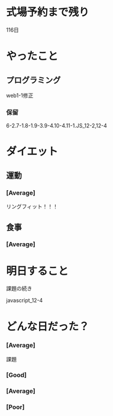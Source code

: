 # 式場予約まで残り

116日

# やったこと

## プログラミング

web1-1修正

### 保留
6-2.7-1.8-1.9-3.9-4.10-4.11-1.JS_12-2,12-4

# ダイエット

## 運動 

### [Average]

リングフィット！！！

## 食事

### [Average]

# 明日すること

課題の続き

javascript_12-4

# どんな日だった？

### [Average]

課題

### [Good]
### [Average]
### [Poor]
